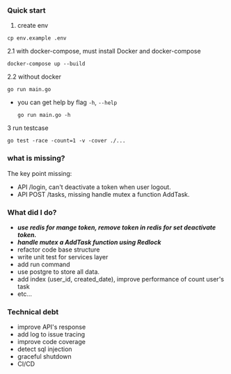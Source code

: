### Quick start
1. create env
```bigquery
cp env.example .env
```

2.1 with docker-compose, must install Docker and docker-compose
```bigquery
docker-compose up --build
```

2.2 without docker
```bigquery
go run main.go
```
- you can get help by flag `-h`, `--help`
    ```bigquery
    go run main.go -h
    ```
  
3 run testcase
```bigquery
go test -race -count=1 -v -cover ./...
```
### what is missing? 
The key point missing:

- API /login, can't deactivate a token when user logout.
- API POST /tasks, missing handle mutex a function AddTask. 


### What did I do?
- _**use redis for mange token, remove token in redis for set deactivate token.**_
- _**handle mutex a AddTask function using Redlock**_
- refactor code base structure
- write unit test for services layer
- add run command
- use postgre to store all data.
- add index (user_id, created_date), improve performance of count user's task
- etc...

### Technical debt
- improve API's response
- add log to issue tracing
- improve code coverage
- detect sql injection
- graceful shutdown
- CI/CD

